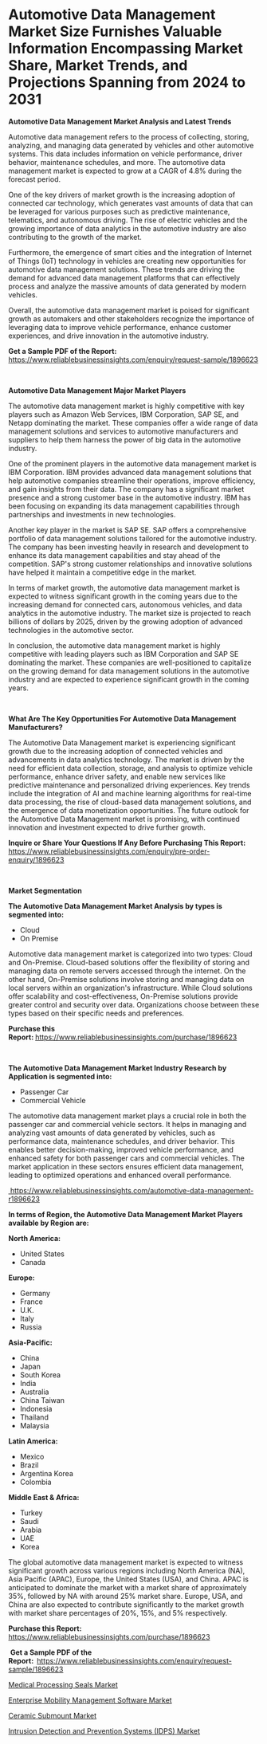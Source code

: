 <p><h1>Automotive Data Management Market Size Furnishes Valuable Information Encompassing Market Share, Market Trends, and Projections Spanning from 2024 to 2031</h1></p><p><strong>Automotive Data Management Market Analysis and Latest Trends</strong></p>
<p><p>Automotive data management refers to the process of collecting, storing, analyzing, and managing data generated by vehicles and other automotive systems. This data includes information on vehicle performance, driver behavior, maintenance schedules, and more. The automotive data management market is expected to grow at a CAGR of 4.8% during the forecast period.</p><p>One of the key drivers of market growth is the increasing adoption of connected car technology, which generates vast amounts of data that can be leveraged for various purposes such as predictive maintenance, telematics, and autonomous driving. The rise of electric vehicles and the growing importance of data analytics in the automotive industry are also contributing to the growth of the market.</p><p>Furthermore, the emergence of smart cities and the integration of Internet of Things (IoT) technology in vehicles are creating new opportunities for automotive data management solutions. These trends are driving the demand for advanced data management platforms that can effectively process and analyze the massive amounts of data generated by modern vehicles.</p><p>Overall, the automotive data management market is poised for significant growth as automakers and other stakeholders recognize the importance of leveraging data to improve vehicle performance, enhance customer experiences, and drive innovation in the automotive industry.</p></p>
<p><strong>Get a Sample PDF of the Report:&nbsp;</strong> <a href="https://www.reliablebusinessinsights.com/enquiry/request-sample/1896623">https://www.reliablebusinessinsights.com/enquiry/request-sample/1896623</a></p>
<p>&nbsp;</p>
<p><strong>Automotive Data Management Major Market Players</strong></p>
<p><p>The automotive data management market is highly competitive with key players such as Amazon Web Services, IBM Corporation, SAP SE, and Netapp dominating the market. These companies offer a wide range of data management solutions and services to automotive manufacturers and suppliers to help them harness the power of big data in the automotive industry.</p><p>One of the prominent players in the automotive data management market is IBM Corporation. IBM provides advanced data management solutions that help automotive companies streamline their operations, improve efficiency, and gain insights from their data. The company has a significant market presence and a strong customer base in the automotive industry. IBM has been focusing on expanding its data management capabilities through partnerships and investments in new technologies.</p><p>Another key player in the market is SAP SE. SAP offers a comprehensive portfolio of data management solutions tailored for the automotive industry. The company has been investing heavily in research and development to enhance its data management capabilities and stay ahead of the competition. SAP's strong customer relationships and innovative solutions have helped it maintain a competitive edge in the market.</p><p>In terms of market growth, the automotive data management market is expected to witness significant growth in the coming years due to the increasing demand for connected cars, autonomous vehicles, and data analytics in the automotive industry. The market size is projected to reach billions of dollars by 2025, driven by the growing adoption of advanced technologies in the automotive sector.</p><p>In conclusion, the automotive data management market is highly competitive with leading players such as IBM Corporation and SAP SE dominating the market. These companies are well-positioned to capitalize on the growing demand for data management solutions in the automotive industry and are expected to experience significant growth in the coming years.</p></p>
<p>&nbsp;</p>
<p><strong>What Are The Key Opportunities For Automotive Data Management Manufacturers?</strong></p>
<p><p>The Automotive Data Management market is experiencing significant growth due to the increasing adoption of connected vehicles and advancements in data analytics technology. The market is driven by the need for efficient data collection, storage, and analysis to optimize vehicle performance, enhance driver safety, and enable new services like predictive maintenance and personalized driving experiences. Key trends include the integration of AI and machine learning algorithms for real-time data processing, the rise of cloud-based data management solutions, and the emergence of data monetization opportunities. The future outlook for the Automotive Data Management market is promising, with continued innovation and investment expected to drive further growth.</p></p>
<p><strong>Inquire or Share Your Questions If Any Before Purchasing This Report:</strong> <a href="https://www.reliablebusinessinsights.com/enquiry/pre-order-enquiry/1896623">https://www.reliablebusinessinsights.com/enquiry/pre-order-enquiry/1896623</a></p>
<p>&nbsp;</p>
<p><strong>Market Segmentation</strong></p>
<p><strong>The Automotive Data Management Market Analysis by types is segmented into:</strong></p>
<p><ul><li>Cloud</li><li>On Premise</li></ul></p>
<p><p>Automotive data management market is categorized into two types: Cloud and On-Premise. Cloud-based solutions offer the flexibility of storing and managing data on remote servers accessed through the internet. On the other hand, On-Premise solutions involve storing and managing data on local servers within an organization's infrastructure. While Cloud solutions offer scalability and cost-effectiveness, On-Premise solutions provide greater control and security over data. Organizations choose between these types based on their specific needs and preferences.</p></p>
<p><strong>Purchase this Report:&nbsp;</strong><a href="https://www.reliablebusinessinsights.com/purchase/1896623">https://www.reliablebusinessinsights.com/purchase/1896623</a></p>
<p>&nbsp;</p>
<p><strong>The Automotive Data Management Market Industry Research by Application is segmented into:</strong></p>
<p><ul><li>Passenger Car</li><li>Commercial Vehicle</li></ul></p>
<p><p>The automotive data management market plays a crucial role in both the passenger car and commercial vehicle sectors. It helps in managing and analyzing vast amounts of data generated by vehicles, such as performance data, maintenance schedules, and driver behavior. This enables better decision-making, improved vehicle performance, and enhanced safety for both passenger cars and commercial vehicles. The market application in these sectors ensures efficient data management, leading to optimized operations and enhanced overall performance.</p></p>
<p><a href="https://www.reliablebusinessinsights.com/automotive-data-management-r1896623">&nbsp;https://www.reliablebusinessinsights.com/automotive-data-management-r1896623</a></p>
<p><strong>In terms of Region, the Automotive Data Management Market Players available by Region are:</strong></p>
<p>
    <p> <strong> North America: </strong>
        <ul>
            <li>United States</li>
            <li>Canada</li>
        </ul>
        </p> 
    <p> <strong> Europe: </strong>
        <ul>
            <li>Germany</li>
            <li>France</li>
            <li>U.K.</li>
            <li>Italy</li>
            <li>Russia</li>
        </ul>
        </p> 
    <p> <strong> Asia-Pacific: </strong>
        <ul>
            <li>China</li>
            <li>Japan</li>
            <li>South Korea</li>
            <li>India</li>
            <li>Australia</li>
            <li>China Taiwan</li>
            <li>Indonesia</li>
            <li>Thailand</li>
            <li>Malaysia</li>
        </ul>
        </p> 
    <p> <strong> Latin America: </strong>
        <ul>
            <li>Mexico</li>
            <li>Brazil</li>
            <li>Argentina Korea</li>
            <li>Colombia</li>
        </ul>
        </p> 
    <p> <strong> Middle East & Africa: </strong>
        <ul>
            <li>Turkey</li>
            <li>Saudi</li>
            <li>Arabia</li>
            <li>UAE</li>
            <li>Korea</li>
        </ul>
    </p>
    </p>
<p><p>The global automotive data management market is expected to witness significant growth across various regions including North America (NA), Asia Pacific (APAC), Europe, the United States (USA), and China. APAC is anticipated to dominate the market with a market share of approximately 35%, followed by NA with around 25% market share. Europe, USA, and China are also expected to contribute significantly to the market growth with market share percentages of 20%, 15%, and 5% respectively.</p></p>
<p><strong>Purchase this Report: </strong><a href="https://www.reliablebusinessinsights.com/purchase/1896623">https://www.reliablebusinessinsights.com/purchase/1896623</a></p>
<p>&nbsp;<strong>Get a Sample PDF of the Report:&nbsp;&nbsp;</strong><a href="https://www.reliablebusinessinsights.com/enquiry/request-sample/1896623">https://www.reliablebusinessinsights.com/enquiry/request-sample/1896623</a></p>
<p><strong></strong></p>
<p><p><a href="https://www.linkedin.com/pulse/medical-processing-seals-market-segmentation-geographical-regions-mlcgc">Medical Processing Seals Market</a></p><p><a href="https://github.com/julian6Skinner/Market-Research-Report-List-1/blob/main/enterprise-mobility-management-software-market.md">Enterprise Mobility Management Software Market</a></p><p><a href="https://www.linkedin.com/pulse/ceramic-submount-market-size-growing-cagr-118-report-covers-analysis-kshuf">Ceramic Submount Market</a></p><p><a href="https://github.com/jakobeblake56/Market-Research-Report-List-1/blob/main/intrusion-detection-and-prevention-systems-idps-market.md">Intrusion Detection and Prevention Systems (IDPS) Market</a></p></p>